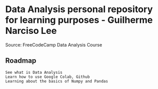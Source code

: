 # Data Analysis personal repository for learning purposes - Guilherme Narciso Lee
  Source: FreeCodeCamp Data Analysis Course
  ## Roadmap
    See what is Data Analysis
    Learn how to use Google Colab, Github
    Learning about the basics of Numpy and Pandas
    
